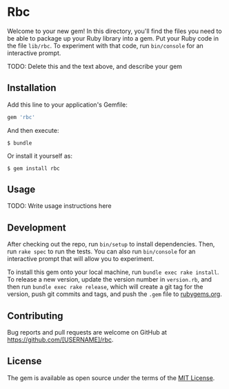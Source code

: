 # Rbc

Welcome to your new gem! In this directory, you'll find the files you need to be able to package up your Ruby library into a gem. Put your Ruby code in the file `lib/rbc`. To experiment with that code, run `bin/console` for an interactive prompt.

TODO: Delete this and the text above, and describe your gem

## Installation

Add this line to your application's Gemfile:

```ruby
gem 'rbc'
```

And then execute:

    $ bundle

Or install it yourself as:

    $ gem install rbc

## Usage

TODO: Write usage instructions here

## Development

After checking out the repo, run `bin/setup` to install dependencies. Then, run `rake spec` to run the tests. You can also run `bin/console` for an interactive prompt that will allow you to experiment.

To install this gem onto your local machine, run `bundle exec rake install`. To release a new version, update the version number in `version.rb`, and then run `bundle exec rake release`, which will create a git tag for the version, push git commits and tags, and push the `.gem` file to [rubygems.org](https://rubygems.org).

## Contributing

Bug reports and pull requests are welcome on GitHub at https://github.com/[USERNAME]/rbc.

## License

The gem is available as open source under the terms of the [MIT License](https://opensource.org/licenses/MIT).
